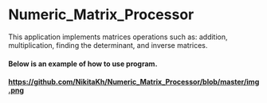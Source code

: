 # Numeric_Matrix_Processor
This application implements matrices operations such as: addition, multiplication, finding the determinant, and inverse matrices.

<h4>Below is an example of how to use program.<h4>

https://github.com/NikitaKh/Numeric_Matrix_Processor/blob/master/img.png
